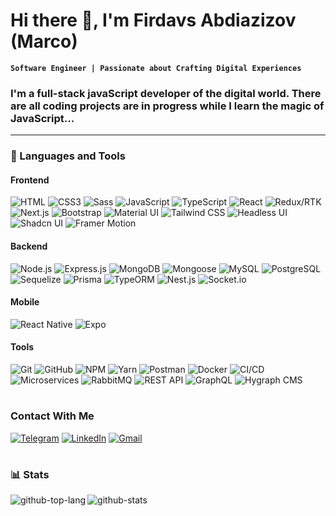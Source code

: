 # Hi there 👋, I'm Firdavs Abdiazizov (Marco)
**`Software Engineer | Passionate about Crafting Digital Experiences`**

### I'm a full-stack javaScript developer of the digital world. There are all coding projects are in progress while I learn the magic of JavaScript...
---
### 🧰 Languages and Tools

#### Frontend
![HTML](https://img.shields.io/badge/-HTML5-082032?style=for-the-badge&logo=HTML5&logoColor=#185ADB)
![CSS3](https://img.shields.io/badge/-CSS3-082032?style=for-the-badge&logo=CSS3&logoColor=1572B6)
![Sass](https://img.shields.io/badge/-Sass-082032?style=for-the-badge&logo=Sass&logoColor=CC6699)
![JavaScript](https://img.shields.io/badge/-JavaScript-082032?style=for-the-badge&logo=JavaScript&logoColor=#FEC260)
![TypeScript](https://img.shields.io/badge/-typescript-082032?style=for-the-badge&logo=typescript&logoColor=#FEC260)
![React](https://img.shields.io/badge/-React-082032?style=for-the-badge&logo=React&logoColor=#61DAFB)
![Redux/RTK](https://img.shields.io/badge/-redux/reduxtoolkit-082032?style=for-the-badge&logo=redux&logoColor=#61DAFB)
![Next.js](https://img.shields.io/badge/-next.js-082032?style=for-the-badge&logo=nextdotjs&logoColor=#F05032)
![Bootstrap](https://img.shields.io/badge/-Bootstrap-082032?style=for-the-badge&logo=Bootstrap&logoColor=#7952B3)
![Material UI](https://img.shields.io/badge/-MUI-082032?style=for-the-badge&logo=mui&logoColor=#7952B3)
![Tailwind CSS](https://img.shields.io/badge/-Tailwind-082032?style=for-the-badge&logo=tailwindcss&logoColor=#7952B3)
![Headless UI](https://img.shields.io/badge/-HeadlessUI-082032?style=for-the-badge&logo=headlessui&logoColor=#7952B3)
![Shadcn UI](https://img.shields.io/badge/-Shadcn/UI-082032?style=for-the-badge&logo=shadcnui&logoColor=#F05032)
![Framer Motion](https://img.shields.io/badge/-Framer%20Motion-082032?style=for-the-badge&logo=framer&logoColor=#F05032)

#### Backend
![Node.js](https://img.shields.io/badge/-Node.js-082032?style=for-the-badge&logo=Node.js&logoColor=339933)
![Express.js](https://img.shields.io/badge/-Express-082032?style=for-the-badge&logo=Express&logoColor=000000)
![MongoDB](https://img.shields.io/badge/-MongoDB-082032?style=for-the-badge&logo=MongoDB&logoColor=47A248)
![Mongoose](https://img.shields.io/badge/-mongoose-082032?style=for-the-badge&logo=mongoosedotws&logoColor=47A248)
![MySQL](https://img.shields.io/badge/-MySQL-082032?style=for-the-badge&logo=mysql&logoColor=4479A1)
![PostgreSQL](https://img.shields.io/badge/-PostgreSQL-082032?style=for-the-badge&logo=postgresql&logoColor=336791)
![Sequelize](https://img.shields.io/badge/-Sequelize-082032?style=for-the-badge&logo=sequelize&logoColor=336791)
![Prisma](https://img.shields.io/badge/-Prisma-082032?style=for-the-badge&logo=prisma&logoColor=336791)
![TypeORM](https://img.shields.io/badge/-TypeORM-082032?style=for-the-badge&logo=typeorm&logoColor=336791)
![Nest.js](https://img.shields.io/badge/-Nest.js-082032?style=for-the-badge&logo=nestjs&logoColor=E0234E)
![Socket.io](https://img.shields.io/badge/-Socket.io-082032?style=for-the-badge&logo=socketdotio&logoColor=010101)

#### Mobile
![React Native](https://img.shields.io/badge/-React%20Native-082032?style=for-the-badge&logo=react&logoColor=61DAFB)
![Expo](https://img.shields.io/badge/-Expo-082032?style=for-the-badge&logo=expo&logoColor=000020)

#### Tools
![Git](https://img.shields.io/badge/-Git-082032?style=for-the-badge&logo=Git&logoColor=#F05032)
![GitHub](https://img.shields.io/badge/-GitHub-082032?style=for-the-badge&logo=GitHub&logoColor=#F05032)
![NPM](https://img.shields.io/badge/-npm-082032?style=for-the-badge&logo=npm&logoColor=#F05032)
![Yarn](https://img.shields.io/badge/-Yarn-082032?style=for-the-badge&logo=yarn&logoColor=#F05032)
![Postman](https://img.shields.io/badge/-Postman-082032?style=for-the-badge&logo=postman&logoColor=#F05032)
![Docker](https://img.shields.io/badge/-Docker-082032?style=for-the-badge&logo=docker&logoColor=#2496ED)
![CI/CD](https://img.shields.io/badge/-CI/CD-082032?style=for-the-badge&logo=CI/CD&logoColor=#2496ED)
![Microservices](https://img.shields.io/badge/-Microservices-082032?style=for-the-badge&logo=microservices&logoColor=#2496ED)
![RabbitMQ](https://img.shields.io/badge/-RabbitMQ-082032?style=for-the-badge&logo=rabbitmq&logoColor=#FF6600)
![REST API](https://img.shields.io/badge/-REST%20API-082032?style=for-the-badge&logo=restapi&logoColor=#FF6600)
![GraphQL](https://img.shields.io/badge/-GraphQL-082032?style=for-the-badge&logo=graphql&logoColor=#FF6600)
![Hygraph CMS](https://img.shields.io/badge/-Hygraph%20CMS-082032?style=for-the-badge&logo=hygraphcms&logoColor=#FF6600)

#

### Contact With Me

[![Telegram](https://img.shields.io/badge/-Telegram-082032?style=for-the-badge&logo=Telegram&logoColor=#26A5E4)](https://t.me/firdavs_abdiazizov)
[![LinkedIn](https://img.shields.io/badge/-LinkedIn-082032?style=for-the-badge&logo=LinkedIn&logoColor=0A66C2)](https://www.linkedin.com/in/firdavs-abdiazizov/)
[![Gmail](https://img.shields.io/badge/-gmail-082032?style=for-the-badge&logo=gmail&logoColor=0A66C2)](mailto:firdavsabdiazizov@gmail.com)

#

### 📊 Stats

<img align="left" alt="github-top-lang" src="https://github-readme-stats.vercel.app/api/top-langs?username=will-marco&show_icons=true&locale=en&layout=compact&theme=tokyonight" />
<img align="left" alt="github-stats" src="https://github-readme-stats.vercel.app/api?username=will-marco&show_icons=true&theme=tokyonight" />

